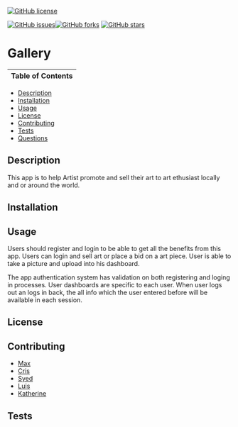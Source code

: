 [![GitHub license](https://img.shields.io/github/license/kthendavid04/gallery?style=plastic)](https://github.com/kthendavid04/gallery/blob/master/LICENSE)

[![GitHub issues](https://img.shields.io/github/issues/kthendavid04/gallery?style=plastic)](https://github.com/kthendavid04/gallery/issues)[![GitHub forks](https://img.shields.io/github/forks/kthendavid04/gallery?style=plastic)](https://github.com/kthendavid04/gallery/network) [![GitHub stars](https://img.shields.io/github/stars/kthendavid04/gallery?style=plastic)](https://github.com/kthendavid04/gallery/stargazers)




# Gallery
 Table of Contents|
------------ | 
  * [Description](#description)
  * [Installation](#installation) 
  * [Usage](#usage)
  * [License](#license)
  * [Contributing](#contributing)
  * [Tests](#tests)
  * [Questions](#questions)

## Description
This app is to help Artist promote and sell their art to art ethusiast locally and or around the world.

## Installation

## Usage
Users should register and login to be able to get all the benefits from this app. Users can login and sell art or place a bid on a art piece. User is able to take a picture and upload into his dashboard.

 The app authentication system has validation on both registering and loging in processes. User dashboards are specific to each user. 
 When user logs out an logs in back, the all info which the user entered before will be available in each session.

## License

## Contributing
* [Max](https://github.com/the64man1)
* [Cris](https://github.com/CrisC3)
* [Syed](https://github.com/rizvi5a)
* [Luis](https://github.com/CuevasLuis)
* [Katherine](https://github.com/kthendavid04)


## Tests







